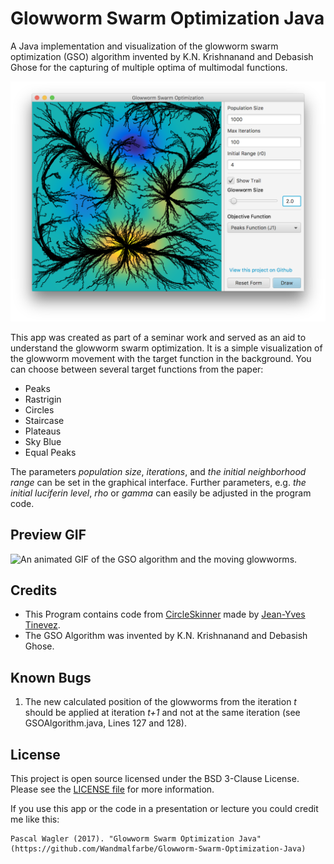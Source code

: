 # Glowworm Swarm Optimization Java

A Java implementation and visualization of the glowworm swarm optimization (GSO) algorithm invented by K.N. Krishnanand and Debasish Ghose for the capturing of multiple optima of multimodal functions.

![A preview of the Java application.](preview/java-app.png)

This app was created as part of a seminar work and served as an aid to understand the glowworm swarm optimization. It is a simple visualization of the glowworm movement with the target function in the background. You can choose between several target functions from the paper:

- Peaks
- Rastrigin
- Circles
- Staircase
- Plateaus
- Sky Blue
- Equal Peaks

The parameters *population size*, *iterations*, and *the initial neighborhood range* can be set in the graphical interface. Further parameters, e.g. *the initial luciferin level*, *rho* or *gamma* can easily be adjusted in the program code. 

## Preview GIF

![An animated GIF of the GSO algorithm and the moving glowworms.](preview/animation-optim.gif)

## Credits

- This Program contains code from [CircleSkinner](https://github.com/tinevez/CircleSkinner/blob/master/src/main/java/net/imagej/circleskinner/util/ColorMap.java) made by [Jean-Yves Tinevez](https://github.com/tinevez).
- The GSO Algorithm was invented by K.N. Krishnanand and Debasish Ghose.

## Known Bugs

1. The new calculated position of the glowworms from the iteration *t* should be applied at iteration *t+1* and not at the same iteration (see GSOAlgorithm.java, Lines 127 and 128).

## License

This project is open source licensed under the BSD 3-Clause License. Please see the [LICENSE file](LICENSE.md) for more information. 

If you use this app or the code in a presentation or lecture you could credit me like this:

```
Pascal Wagler (2017). "Glowworm Swarm Optimization Java" (https://github.com/Wandmalfarbe/Glowworm-Swarm-Optimization-Java)
```